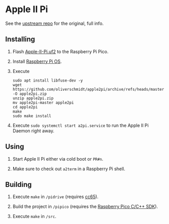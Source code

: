# Apple II Pi

See the [upstream repo](https://github.com/dschmenk/apple2pi) for the original, full info.

## Installing

1. Flash [Apple-II-Pi.uf2](https://github.com/oliverschmidt/apple2pi/releases/latest/download/Apple-II-Pi.uf2) to the Raspberry Pi Pico.

2. Install [Raspberry Pi OS](https://www.raspberrypi.org/software/).

3. Execute
   ```
   sudo apt install libfuse-dev -y
   wget https://github.com/oliverschmidt/apple2pi/archive/refs/heads/master.zip -O apple2pi.zip
   unzip apple2pi.zip
   mv apple2pi-master apple2pi
   cd apple2pi
   make
   sudo make install
   ```

4. Execute `sudo systemctl start a2pi.service` to run the Apple II Pi Daemon right away.

## Using

1. Start Apple II Pi either via cold boot or `PR#n`.

2. Make sure to check out `a2term` in a Raspberry Pi shell.

## Building

1. Execute `make` in `/pidrive` (requires [cc65](https://cc65.github.io/)).

2. Build the project in `/pipico` (requires the [Raspberry Pico C/C++ SDK](https://www.raspberrypi.com/documentation/microcontrollers/c_sdk.html)).

3. Execute `make` in `/src`.
